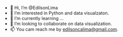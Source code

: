 - 👋 Hi, I’m @EdilsonLima
- 👀 I’m interested in Python and data visualzaton.
- 🌱 I’m currently learning ...
- 💞️ I’m looking to collaborate on data visualization.
- 📫 You cam reach me by edilsoncalima@gmail.com.

<!---
EdilsonLima/EdilsonLima is a ✨ special ✨ repository because its `README.md` (this file) appears on your GitHub profile.
You can click the Preview link to take a look at your changes.
--->
